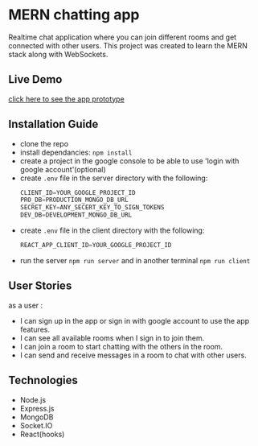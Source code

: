 # MERN chatting app
Realtime chat application where you can join different rooms and get connected with other users. This project was created to learn the MERN stack along with WebSockets.

## Live Demo

[click here to see the app prototype](https://chatty-room.herokuapp.com/)

## Installation Guide

- clone the repo
- install dependancies: `npm install`
- create a project in the google console to be able to use 'login with google account'(optional)
- create `.env` file in the server directory with the following:
     ```js
     CLIENT_ID=YOUR_GOOGLE_PROJECT_ID
     PRO_DB=PRODUCTION_MONGO_DB_URL
     SECRET_KEY=ANY_SECERT_KEY_TO_SIGN_TOKENS
     DEV_DB=DEVELOPMENT_MONGO_DB_URL
     ```
- create `.env` file in the client directory with the following:     
     ```js
     REACT_APP_CLIENT_ID=YOUR_GOOGLE_PROJECT_ID
     ```
- run the server `npm run server` and in another terminal `npm run client`

## User Stories
as a user : 
  - I can sign up in the app or sign in with google account to use the app features.
  - I can see all available rooms when I sign in to join them.
  - I can join a room to start chatting with the others in the room.
  - I can send and receive messages in a room to chat with other users.

## Technologies 
- Node.js
- Express.js
- MongoDB
- Socket.IO
- React(hooks)
